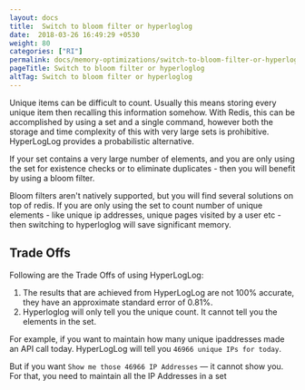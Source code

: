 ```yaml
---
layout: docs
title:  Switch to bloom filter or hyperloglog
date:  2018-03-26 16:49:29 +0530
weight: 80
categories: ["RI"]
permalink: docs/memory-optimizations/switch-to-bloom-filter-or-hyperloglog/
pageTitle: Switch to bloom filter or hyperloglog
altTag: Switch to bloom filter or hyperloglog
---
```

Unique items can be difficult to count. Usually this means storing every unique item then recalling this information somehow. With Redis, this can be accomplished by using a set and a single command, however both the storage and time complexity of this with very large sets is prohibitive. HyperLogLog provides a probabilistic alternative.

If your set contains a very large number of elements, and you are only using the set for existence checks or to eliminate duplicates - then you will benefit by using a bloom filter.

Bloom filters aren't natively supported, but you will find several solutions on top of redis. If you are only using the set to count number of unique elements - like unique ip addresses, unique pages visited by a user etc - then switching to hyperloglog will save significant memory.

## Trade Offs

Following are the Trade Offs of using HyperLogLog:

1. The results that are achieved from HyperLogLog are not 100% accurate, they have an approximate standard error of 0.81%.
1. Hyperloglog will only tell you the unique count. It cannot tell you the elements in the set.

For example, if you want to maintain how many unique ipaddresses made an API call today. HyperLogLog will tell you
`46966 unique IPs for today`.

But if you want `Show me those 46966 IP Addresses` — it cannot show you. For that, you need to maintain all the IP Addresses in a set
